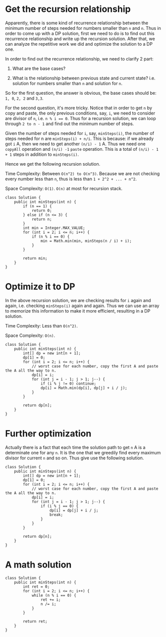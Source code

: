 # Get the recursion relationship

Apparently, there is some kind of recurrence relationship between the minimum number of steps needed for numbers smaller than `n` and `n`.  Thus in order to come up with a DP solution, first we need to do is to find out this recurrence relationship and write up the recursion solution. After that, we can analyze the repetitive work we did and optimize the solution to a DP one. 

In order to find out the recurrence relationship, we need to clarify 2 part:

1. What are the base cases?

2. What is the relationship between previous state and current state? i.e. solution for numbers smaller than `n` and solution for `n`. 

So for the first question, the answer is obvious, the base cases should be: `1, 0`, `2, 2` and `3,3`.

For the second question, it's more tricky. Notice that in order to get `n` by copy and paste, the only previous conditions, say, `i`, we need to consider are divisor of `n`, i.e. `n % i == 0`. Thus for a recursion solution, we can loop through `2 to n - 1` and find out the minimum number of steps. 

Given the number of steps needed for `i`, say, `minSteps(i)`, the number of steps needed for n are `minSteps(i) + n/i`.  This is because: if we already got `i` A, then we need to get another `(n/i) - 1` A. Thus we need one `copyAll` operation and `(n/i) -1` `paste` operation. This is a total of `(n/i) - 1 + 1` steps in addition to `minSteps(i)`. 

Hence we get the following recursion solution.

Time Complexity: Between `O(n^2) to O(n^3)`. Because we are not checking every number less than `n`, thus is less than `1 + 2^2 + ... + n^2`.

Space Complexity: `O(1)`. `O(n)` at most for recursion stack.

```
class Solution {
    public int minSteps(int n) {
        if (n == 1) {
            return 0;
        } else if (n <= 3) {
            return n;
        }
        int min = Integer.MAX_VALUE;
        for (int i = 2; i <= n; i++) {
            if (n % i == 0) {
                min = Math.min(min, minSteps(n / i) + i);
            }
        }
        
        return min;
    }
}
```

# Optimize it to DP

In the above recursion solution, we are checking results for `i` again and again, i.e. checking `minSteps(i)` again and again. Thus we can use an array to memorize this information to make it more efficient, resulting in a DP solution.

Time Complexity: Less than `O(n^2)`.

Space Complexity: `O(n)`. 

```
class Solution {
    public int minSteps(int n) {
        int[] dp = new int[n + 1];
        dp[1] = 0;
        for (int i = 2; i <= n; i++) {
            // worst case for each number, copy the first A and paste the A all the way to n.
            dp[i] = i;
            for (int j = i - 1; j > 1; j--) {
                if (i % j != 0) continue;
                dp[i] = Math.min(dp[i], dp[j] + i / j);
            }
        }
        
        return dp[n];
    }
}
```

# Further optimization

Actually there is a fact that each time the solution path to get `n` A is a determinate one for any `n`. It is the one that we greedily find every maximum divisor for current `n` and so on. Thus give use the following solution.

```
class Solution {
    public int minSteps(int n) {
        int[] dp = new int[n + 1];
        dp[1] = 0;
        for (int i = 2; i <= n; i++) {
            // worst case for each number, copy the first A and paste the A all the way to n.
            dp[i] = i;
            for (int j = i - 1; j > 1; j--) {
                if (i % j == 0) {
                    dp[i] = dp[j] + i / j;
                    break;
                }
            }
        }
        
        return dp[n];
    }
}
```

# A math solution

```
class Solution {
    public int minSteps(int n) {
        int ret = 0;
        for (int i = 2; i <= n; i++) {
            while (n % i == 0) {
                ret += i;
                n /= i;
            }
        }
        
        return ret;
    }
}
```
